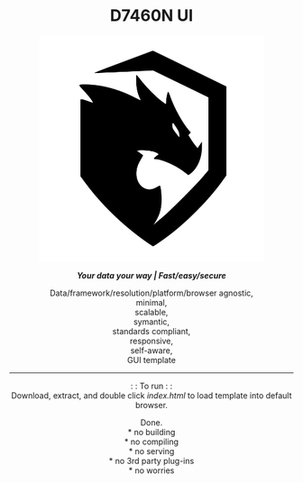 <h1 align="center">D7460N UI</h1>
<p align="center">
<img
  src="assets/images/logo.svg"
  alt="D7460N"
  title="D7460N"
  width="400" />
</p>

<p align="center"><b><i>Your data your way | Fast/easy/secure</i></b></p>

<p align="center">Data/framework/resolution/platform/browser agnostic,<br />minimal,<br />scalable,<br />symantic,<br />standards compliant,<br />responsive,<br />self-aware,<br />GUI template</p>

---

<p align="center">
: : To run : :<br />
Download, extract, and double click <i>index.html</i> to load template into default browser.</p>
<p align="center">
Done.<br />
* no building<br />
* no compiling<br />
* no serving<br />
* no 3rd party plug-ins<br />
* no worries 
</p>
